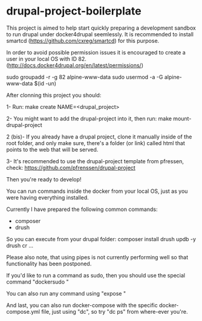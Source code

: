 # drupal-project-boilerplate

This project is aimed to help start quickly preparing a development sandbox to run drupal under docker4drupal seemlessly.
It is recommended to install smartcd (https://github.com/cxreg/smartcd) for this purpose.

In order to avoid possible permission issues it is encouraged to create a user in your local OS with ID 82. 
(http://docs.docker4drupal.org/en/latest/permissions/)

sudo groupadd -r -g 82 alpine-www-data
sudo usermod -a -G alpine-www-data $(id -un)


After clonning this project you should:

1- Run: make create NAME=<drupal_project>

2- You might want to add the drupal-project into it, then run:
		make mount-drupal-project

2 (bis)- If you already have a drupal project, clone it manually inside of the root folder, and only make sure, there's a folder (or link) called html that points to the web that will be served.

3- It's recommended to use the drupal-project template from pfressen, check: https://github.com/pfrenssen/drupal-project

Then you're ready to develop!

You can run commands inside the docker from your local OS, just as you were having everything installed.

Currently I have prepared the following common commands:
- composer
- drush

So you can execute from your drupal folder:
composer install 
drush updb -y
drush cr
...

Please also note, that using pipes is not currently performing well so that functionality has been postponed.

If you'd like to run a command as sudo, then you should use the special command "dockersudo <my-command>"

You can also run any command using "expose <any-command>"

And last, you can also run docker-compose with the specific docker-compose.yml file, just using "dc", so try "dc ps" from where-ever you're. 